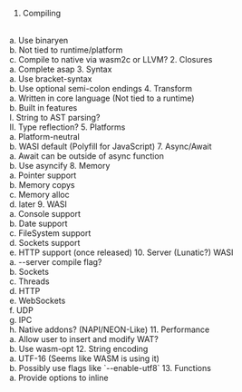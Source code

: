 1. Compiling
 <br>
 a. Use binaryen
 <br>
 b. Not tied to runtime/platform
 <br>
 c. Compile to native via wasm2c or LLVM?
2. Closures
 <br>
 a. Complete asap
3. Syntax
 <br>
 a. Use bracket-syntax
 <br>
 b. Use optional semi-colon endings
4. Transform
 <br>
 a. Written in core language (Not tied to a runtime)
 <br>
 b. Built in features
  <br>
  I. String to AST parsing?
  <br>
  II. Type reflection?
5. Platforms
 <br>
 a. Platform-neutral
 <br>
 b. WASI default (Polyfill for JavaScript)
7. Async/Await
 <br>
 a. Await can be outside of async function
 <br>
 b. Use asyncify
8. Memory
 <br>
 a. Pointer support
 <br>
 b. Memory copys
 <br>
 c. Memory alloc
 <br>
 d. later
9. WASI
 <br>
 a. Console support
 <br>
 b. Date support
 <br>
 c. FileSystem support
 <br>
 d. Sockets support
 <br>
 e. HTTP support (once released)
10. Server (Lunatic?) WASI
 <br>
 a. --server compile flag?
 <br>
 b. Sockets
 <br>
 c. Threads
 <br>
 d. HTTP
 <br>
 e. WebSockets
 <br>
 f. UDP
 <br>
 g. IPC
 <br>
 h. Native addons? (NAPI/NEON-Like)
11. Performance
 <br>
 a. Allow user to insert and modify WAT?
 <br>
 b. Use wasm-opt
12. String encoding
 <br>
 a. UTF-16 (Seems like WASM is using it)
 <br>
 b. Possibly use flags like `--enable-utf8`
13. Functions
 <br>
 a. Provide options to inline
